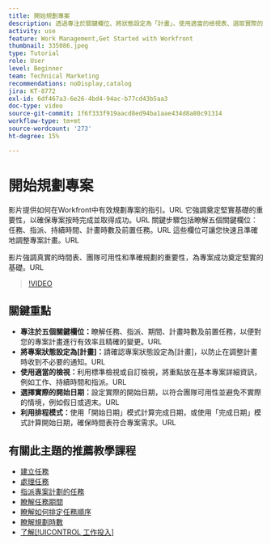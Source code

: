 ```yaml
---
title: 開始規劃專案
description: 透過專注於關鍵欄位、將狀態設定為「計畫」、使用適當的檢視表、選取實際的開始日期，以及運用排程模式以取得準確的時間表，來簡化專案計畫。
activity: use
feature: Work Management,Get Started with Workfront
thumbnail: 335086.jpeg
type: Tutorial
role: User
level: Beginner
team: Technical Marketing
recommendations: noDisplay,catalog
jira: KT-8772
exl-id: 6df467a3-6e26-4bd4-94ac-b77cd43b5aa3
doc-type: video
source-git-commit: 1f6f333f919aacd8ed94ba1aae434d8a80c91314
workflow-type: tm+mt
source-wordcount: '273'
ht-degree: 15%

---
```


# 開始規劃專案

影片提供如何在Workfront中有效規劃專案的指引。&#x200B;URL 它強調奠定堅實基礎的重要性，以確保專案按時完成並取得成功。&#x200B;URL 關鍵步驟包括瞭解五個關鍵欄位：任務、指派、持續時間、計畫時數及前置任務。&#x200B;URL 這些欄位可讓您快速且準確地調整專案計畫。&#x200B;URL

影片強調真實的時間表、團隊可用性和準確規劃的重要性，為專案成功奠定堅實的基礎。&#x200B;URL

>[!VIDEO](https://video.tv.adobe.com/v/3448578/?quality=12&learn=on&enablevpops&captions=chi_hant)

## 關鍵重點

* **專注於五個關鍵欄位：**&#x200B;瞭解任務、指派、期間、計畫時數及前置任務，以便對您的專案計畫進行有效率且精確的變更。&#x200B;URL
* **將專案狀態設定為[計畫]：**&#x200B;請確認專案狀態設定為[計畫]，以防止在調整計畫時收到不必要的通知。&#x200B;URL
* **使用適當的檢視：**&#x200B;利用標準檢視或自訂檢視，將重點放在基本專案詳細資訊，例如工作、持續時間和指派。&#x200B;URL
* **選擇實際的開始日期：**&#x200B;設定實際的開始日期，以符合團隊可用性並避免不實際的情境，例如假日或週末。&#x200B;URL
* **利用排程模式：**&#x200B;使用「開始日期」模式計算完成日期，或使用「完成日期」模式計算開始日期，確保時間表符合專案需求。&#x200B;URL



## 有關此主題的推薦教學課程

* [建立任務](/help/manage-work/tasks/how-to-create-tasks.md)
* [處理任務](/help/manage-work/tasks/work-with-tasks.md)
* [指派專案計劃的任務](/help/manage-work/tasks/assign-tasks-from-the-project-plan.md)
* [瞭解任務期間](/help/manage-work/tasks/understand-task-durations.md)
* [瞭解如何排定任務順序](/help/manage-work/tasks/learn-to-sequence-tasks.md)
* [瞭解規劃時數](/help/manage-work/tasks/understand-planned-hours.md)
* [了解[!UICONTROL 工作投入]](/help/manage-work/tasks/understand-work-effort.md)
